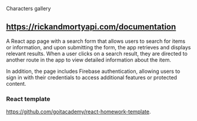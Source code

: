 Characters gallery

## https://rickandmortyapi.com/documentation
A React app page with a search form that allows users to search for items or information, and upon submitting the form, the app retrieves and displays relevant results. When a user clicks on a search result, they are directed to another route in the app to view detailed information about the item.

In addition, the page includes Firebase authentication, allowing users to sign in with their credentials to access additional features or protected content.

### React template
https://github.com/goitacademy/react-homework-template.
